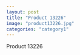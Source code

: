 ```yaml
---
layout: post
title: "Product 13226"
image: "product13226.jpg"
categories: "category1"
---
```

Product 13226
